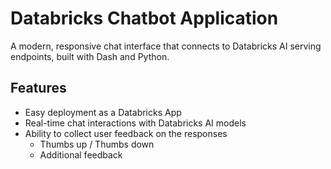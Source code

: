 # Databricks Chatbot Application

A modern, responsive chat interface that connects to Databricks AI serving endpoints, built with Dash and Python.

## Features

- Easy deployment as a Databricks App
- Real-time chat interactions with Databricks AI models
- Ability to collect user feedback on the responses
    - Thumbs up / Thumbs down
    - Additional feedback